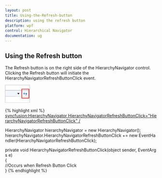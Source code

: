 ```yaml
---
layout: post
title: Using-the-Refresh-button
description: using the refresh button
platform: wpf
control: Hierarchical Navigator
documentation: ug
---
```


## Using the Refresh button

The Refresh button is on the right side of the HierarchyNavigator control. Clicking the Refresh button will initiate the HierarchyNavigatorRefreshButtonClick event.

![](Using-the-Refresh-button_images/Using-the-Refresh-button_img1.png)


{% highlight xml %}
<syncfusion:HierarchyNavigator HierarchyNavigatorRefreshButtonClick="HierarchyNavigatorRefreshButtonClick" />

HierarchyNavigator hierarchyNavigator = new HierarchyNavigator();<br>hierarchyNavigator.HierarchyNavigatorRefreshButtonClick += new EventHandler(HierarchyNavigatorRefreshButtonClick);

private void HierarchyNavigatorRefreshButtonClick(object sender, EventArgs e)<br>{<br>     //Occurs when Refresh Button Click<br>}
{% endhighlight  %}


